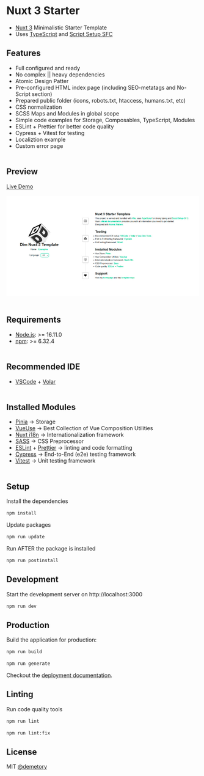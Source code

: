 # Nuxt 3 Starter
- [Nuxt 3](https://nuxt.com/) Minimalistic Starter Template
- Uses [TypeScript](https://www.typescriptlang.org/) and [Script Setup SFC](https://vuejs.org/api/sfc-script-setup.html)

## Features
- Full configured and ready
- No complex || heavy dependencies
- Atomic Design Patter
- Pre-configured HTML index page (including SEO-metatags and No-Script section)
- Prepared public folder (icons, robots.txt, htaccess, humans.txt, etc)
- CSS normalization
- SCSS Maps and Modules in global scope
- Simple code examples for Storage, Composables, TypeScript, Modules
- ESLint + Prettier for better code quality
- Cypress + Vitest for testing
- Localiztion example
- Custom error page
<br/><br/>

## Preview
[Live Demo](http://nuxt3-template.demetrey.ru/)
<br/><br/>
![image](/src/public/cover.jpg)
<br/><br/>

## Requirements
- [Node.js](https://nodejs.org/en/): >= 16.11.0
- [npm](https://www.npmjs.com/): >= 6.32.4
  <br/><br/>

## Recommended IDE
- [VSCode](https://code.visualstudio.com/) + [Volar](https://marketplace.visualstudio.com/items?itemName=Vue.volar)
  <br/><br/>

## Installed Modules
- [Pinia](https://pinia.vuejs.org/) &rarr; Storage
- [VueUse](https://vueuse.org/) &rarr; Best Collection of Vue Composition Utilities
- [Nuxt i18n](https://v8.i18n.nuxtjs.org/) &rarr; Internationalization framework
- [SASS](https://sass-lang.com/) &rarr; CSS Preprocessor
- [ESLint](https://eslint.org/) + [Prettier](https://prettier.io/) &rarr; linting and code formatting
- [Cypress](https://www.cypress.io/) &rarr; End-to-End (e2e) testing framework
- [Vitest](https://vitest.dev/) &rarr; Unit testing framework
  <br/><br/>


## Setup

Install the dependencies

```bash
npm install
```

Update packages
```bash
npm run update
```

Run AFTER the package is installed

```bash
npm run postinstall
```

## Development

Start the development server on http://localhost:3000

```bash
npm run dev
```

## Production

Build the application for production:

```bash
npm run build
```

```bash
npm run generate
```

Checkout the [deployment documentation](https://v3.nuxtjs.org/docs/deployment).

## Linting
Run code quality tools

```bash
npm run lint
```

```bash
npm run lint:fix
```

## License
MIT [@demetory](https://demetrey.ru)
